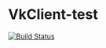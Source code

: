 # VkClient-test

[![Build Status](https://travis-ci.org/lisa-bella97/VkClient-test.svg?branch=master)](https://travis-ci.org/lisa-bella97/VkClient-test)